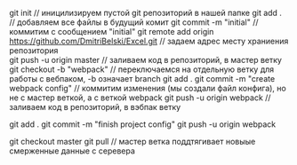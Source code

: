 git init // иницилизируем пустой git репозиторий в нашей папке
git add . // добавляем все файлы в будущий комит
git commit -m "initial" // коммитим с сообщением "initial"
git remote add origin https://github.com/DmitriBelski/Excel.git // задаем адрес месту храниения репозитория  
git push -u origin master // заливаем код в репозиторий, в мастер ветку
git checkout -b "webpack" // переключаемся на отдельную ветку для работы с вебпаком, -b означает branch
git add .
git commit -m "create webpack config" // коммитим изменения (мы создали файл конфига), но не с мастер веткой, а с веткой webpack
git push -u origin webpack // заливаем код в репозиторий, в вэбпак ветку

<!-- мы закончили писать webpack config -->

git add .
git commit -m "finish project config"
git push -u origin webpack

<!-- смержили ветки на гите -->

git checkout master
git pull // мастер ветка поддтягивает новыые смерженные данные с серевера